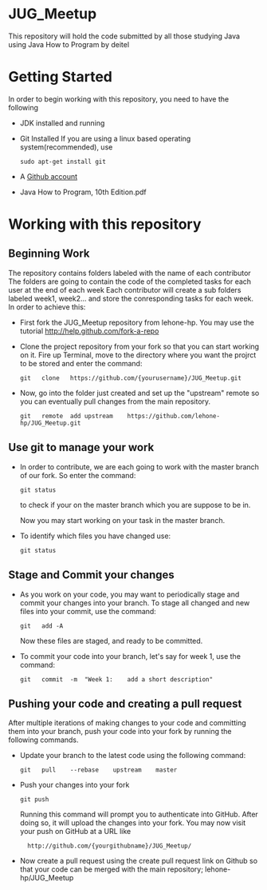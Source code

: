 # JUG_Meetup
This repository will hold the code submitted by all those studying Java using Java How to Program by deitel

# Getting Started
In order to begin working with this repository, you need to have the following

* JDK installed and running 

* Git Installed
  If you are using a linux based operating system(recommended), use 
  ~~~~
  sudo apt-get install git
  ~~~~
  
* A <a href="https://github.com">Github account</a>  

* Java How to Program, 10th Edition.pdf

#  Working with this repository

##  Beginning Work
The repository contains folders labeled with the name of each contributor
The folders are going to contain the code of the completed tasks for each user at the end of each week
Each contributor will create a sub folders labeled week1, week2... and store the conresponding tasks for each week.
In order to achieve this:

* First fork the JUG_Meetup repository from lehone-hp. You may use the tutorial http://help.github.com/fork-a-repo

* Clone	the	project	repository	from	your	fork so that you can start working on it.	Fire	up	Terminal, move to the directory where you want the projrct to be stored	and	enter	the	  command:		
  ~~~~
  git	clone	https://github.com/{yourusername}/JUG_Meetup.git
  ~~~~

* Now,	go	into	the	folder	just	created	and	set	up	the	"upstream"	remote	so	you	can	eventually	pull	changes	from	the main	repository. 
  ~~~~
  git	remote	add	upstream	https://github.com/lehone-hp/JUG_Meetup.git
  ~~~~

##  Use git to manage your work
* In order to contribute, we are each going to work with the master branch of our fork. So enter the command:
  ~~~~
  git status
  ~~~~
  to check if your on the master branch which you are suppose to be in.

  Now you may start working on your task in the master branch.
  
* To identify which files you have changed use:
  ~~~~
  git status
  ~~~~
  
##  Stage and Commit your changes
* As	you	work	on	your	code,	you	may	want	to	periodically	stage	and	commit	your	changes	into	your	branch.	To	stage	all changed	and	new	files	into	your	commit,	use	the	command:
	~~~~
  git	add	-A
  ~~~~
  Now	these	files	are	staged,	and	ready	to	be	committed.

* To commit	your	code	into	your	branch,	let's say for week 1, use	the	command:
  ~~~~
  git	commit  -m  "Week 1:	add a short description"
  ~~~~
  
##  Pushing your code and creating a pull request
After	multiple	iterations	of	making	changes	to	your	code	and	committing	them	into	your	branch,	push	your	code	into	your fork	by	running	the	following	commands.

* Update	your	branch	to	the	latest	code	using	the	following	command:
	~~~~
  git	pull	--rebase	upstream	master
  ~~~~

* Push your changes into your fork
  ~~~~
  git push
  ~~~~
  Running	this	command	will	prompt	you	to	authenticate	into	GitHub.	After	doing	so,	it	will	upload	the	changes	into	your	fork. You	may	now	visit	your	push	on	GitHub	at	a	URL	like
  
		http://github.com/{yourgithubname}/JUG_Meetup/
    
* Now create a pull request using the create pull request link on Github so that your code can be merged with the main repository; lehone-hp/JUG_Meetup
